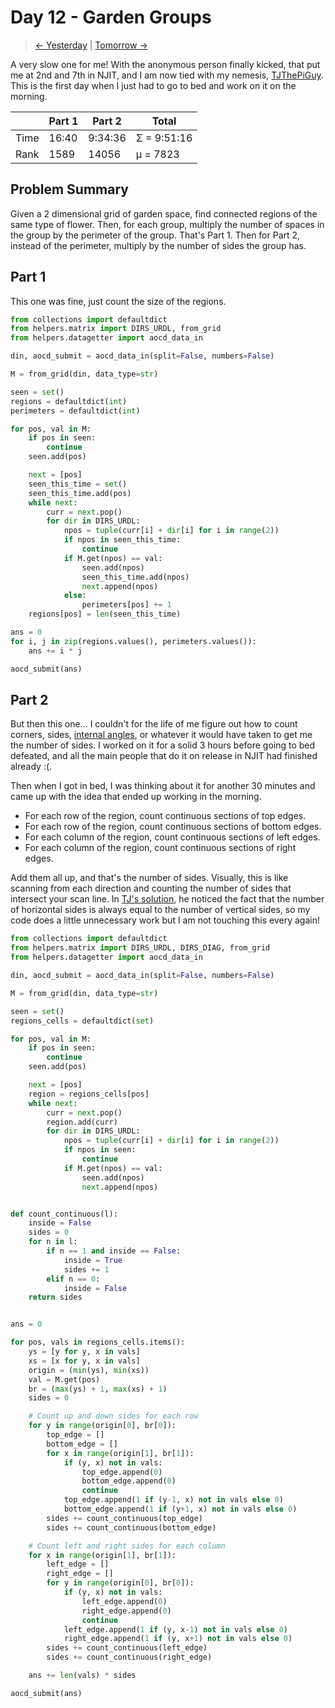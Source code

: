 # Day 12 - Garden Groups

> [<- Yesterday](11.md) | [Tomorrow ->](13.md)

A very slow one for me! With the anonymous person finally kicked, that put me at 2nd and 7th in NJIT, and I am now tied with my nemesis, [TJThePiGuy](https://github.com/TJThePiGuy/AdventOfCode). This is the first day when I just had to go to bed and work on it on the morning.

|      | Part 1 | Part 2  | Total       |
|------|--------|---------|-------------|
| Time | 16:40  | 9:34:36 | Σ = 9:51:16 |
| Rank | 1589   | 14056   | μ = 7823    |

## Problem Summary

Given a 2 dimensional grid of garden space, find connected regions of the same type of flower. Then, for each group, multiply the number of spaces in the group by the perimeter of the group. That's Part 1. Then for Part 2, instead of the perimeter, multiply by the number of sides the group has.

## Part 1

This one was fine, just count the size of the regions.

```python
from collections import defaultdict
from helpers.matrix import DIRS_URDL, from_grid
from helpers.datagetter import aocd_data_in

din, aocd_submit = aocd_data_in(split=False, numbers=False)

M = from_grid(din, data_type=str)

seen = set()
regions = defaultdict(int)
perimeters = defaultdict(int)

for pos, val in M:
    if pos in seen:
        continue
    seen.add(pos)

    next = [pos]
    seen_this_time = set()
    seen_this_time.add(pos)
    while next:
        curr = next.pop()
        for dir in DIRS_URDL:
            npos = tuple(curr[i] + dir[i] for i in range(2))
            if npos in seen_this_time:
                continue
            if M.get(npos) == val:
                seen.add(npos)
                seen_this_time.add(npos)
                next.append(npos)
            else:
                perimeters[pos] += 1
    regions[pos] = len(seen_this_time)

ans = 0
for i, j in zip(regions.values(), perimeters.values()):
    ans += i * j

aocd_submit(ans)
```

## Part 2

But then this one... I couldn't for the life of me figure out how to count corners, sides, [internal angles](https://en.wikipedia.org/wiki/Internal_and_external_angles), or whatever it would have taken to get me the number of sides. I worked on it for a solid 3 hours before going to bed defeated, and all the main people that do it on release in NJIT had finished already :(.

Then when I got in bed, I was thinking about it for another 30 minutes and came up with the idea that ended up working in the morning.

- For each row of the region, count continuous sections of top edges.
- For each row of the region, count continuous sections of bottom edges.
- For each column of the region, count continuous sections of left edges.
- For each column of the region, count continuous sections of right edges.

Add them all up, and that's the number of sides. Visually, this is like scanning from each direction and counting the number of sides that intersect your scan line. In [TJ's solution](https://github.com/TJThePiGuy/AdventOfCode/blob/main/2024/notes/12.md), he noticed the fact that the number of horizontal sides is always equal to the number of vertical sides, so my code does a little unnecessary work but I am not touching this every again!

```python
from collections import defaultdict
from helpers.matrix import DIRS_URDL, DIRS_DIAG, from_grid
from helpers.datagetter import aocd_data_in

din, aocd_submit = aocd_data_in(split=False, numbers=False)

M = from_grid(din, data_type=str)

seen = set()
regions_cells = defaultdict(set)

for pos, val in M:
    if pos in seen:
        continue
    seen.add(pos)

    next = [pos]
    region = regions_cells[pos]
    while next:
        curr = next.pop()
        region.add(curr)
        for dir in DIRS_URDL:
            npos = tuple(curr[i] + dir[i] for i in range(2))
            if npos in seen:
                continue
            if M.get(npos) == val:
                seen.add(npos)
                next.append(npos)


def count_continuous(l):
    inside = False
    sides = 0
    for n in l:
        if n == 1 and inside == False:
            inside = True
            sides += 1
        elif n == 0:
            inside = False
    return sides


ans = 0

for pos, vals in regions_cells.items():
    ys = [y for y, x in vals]
    xs = [x for y, x in vals]
    origin = (min(ys), min(xs))
    val = M.get(pos)
    br = (max(ys) + 1, max(xs) + 1)
    sides = 0

    # Count up and down sides for each row
    for y in range(origin[0], br[0]):
        top_edge = []
        bottom_edge = []
        for x in range(origin[1], br[1]):
            if (y, x) not in vals:
                top_edge.append(0)
                bottom_edge.append(0)
                continue
            top_edge.append(1 if (y-1, x) not in vals else 0)
            bottom_edge.append(1 if (y+1, x) not in vals else 0)
        sides += count_continuous(top_edge)
        sides += count_continuous(bottom_edge)

    # Count left and right sides for each column
    for x in range(origin[1], br[1]):
        left_edge = []
        right_edge = []
        for y in range(origin[0], br[0]):
            if (y, x) not in vals:
                left_edge.append(0)
                right_edge.append(0)
                continue
            left_edge.append(1 if (y, x-1) not in vals else 0)
            right_edge.append(1 if (y, x+1) not in vals else 0)
        sides += count_continuous(left_edge)
        sides += count_continuous(right_edge)

    ans += len(vals) * sides

aocd_submit(ans)
```
